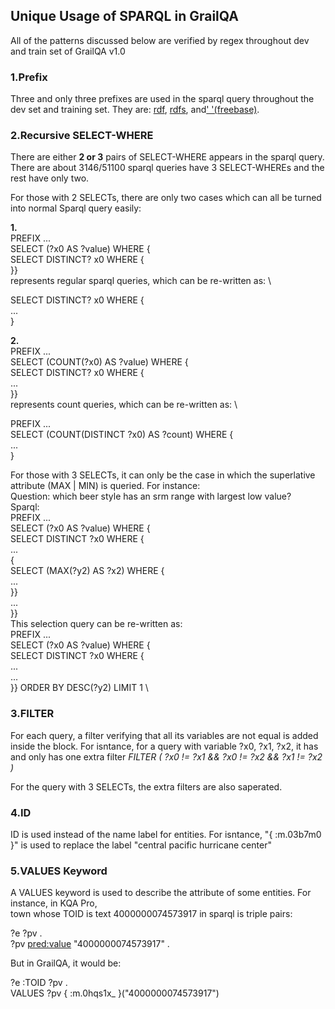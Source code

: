 ## Unique Usage of SPARQL in GrailQA

All of the patterns discussed below are verified by regex throughout dev and train set of GrailQA v1.0

### 1.**Prefix**

Three and only three prefixes are used in the sparql query throughout the dev set and training set. They are: [rdf](http://www.w3.org/1999/02/22-rdf-syntax-ns#), [rdfs](http://www.w3.org/2000/01/rdf-schema#), and[' '(freebase)](http://rdf.freebase.com/ns/). 


### 2.**Recursive SELECT-WHERE**

There are either **2 or 3** pairs of SELECT-WHERE appears in the sparql query. There are about 3146/51100 sparql queries have 3 SELECT-WHEREs and the rest have only two.

For those with 2 SELECTs, there are only two cases which can all be turned into normal Sparql query easily:

**1.** \
PREFIX ... \
SELECT (?x0 AS ?value) WHERE { \
SELECT DISTINCT? x0 WHERE { \
}} \
represents regular sparql queries, which can be re-written as: \

SELECT DISTINCT? x0 WHERE { \
... \
} 


**2.** \
PREFIX ... \
SELECT (COUNT(?x0) AS ?value) WHERE { \
SELECT DISTINCT? x0 WHERE { \
... \
}} \
represents count queries, which can be re-written as: \

PREFIX ... \
SELECT (COUNT(DISTINCT ?x0) AS ?count) WHERE { \
... \
}

For those with 3 SELECTs, it can only be the case in which the superlative attribute (MAX | MIN) is queried. For instance: \
Question: which beer style has an srm range with largest low value? \
Sparql: \
PREFIX ... \
SELECT (?x0 AS ?value) WHERE { \
SELECT DISTINCT ?x0  WHERE { \
... \
{ \
SELECT (MAX(?y2) AS ?x2)  WHERE { \
... \
}} \
... \
}} \
This selection query can be re-written as: \
PREFIX ... \
SELECT (?x0 AS ?value) WHERE { \
SELECT DISTINCT ?x0  WHERE { \
... \
... \
}} ORDER BY DESC(?y2) LIMIT 1 \


### 3.**FILTER**

For each query, a filter verifying that all its variables are not equal is added inside the block. For isntance, for a query with variable ?x0, ?x1, ?x2, it has and only has one extra filter *FILTER ( ?x0 != ?x1 && ?x0 != ?x2 && ?x1 != ?x2  )*

For the query with 3 SELECTs, the extra filters are also saperated.


### 4.**ID**

ID is used instead of the name label for entities. For isntance, "{ :m.03b7m0 }" is used to replace the label "central pacific hurricane center"


### 5.**VALUES Keyword**

A VALUES keyword is used to describe the attribute of some entities. For instance, in KQA Pro, \
<C> town </C> whose <A> TOID </A> is text <V> 4000000074573917 </V> in sparql is triple pairs: 

?e <TOID> ?pv . \
?pv <pred:value> "4000000074573917" . 
  
But in GrailQA, it would be: 
  
?e :TOID ?pv . \
VALUES ?pv { :m.0hqs1x_ }("4000000074573917")
